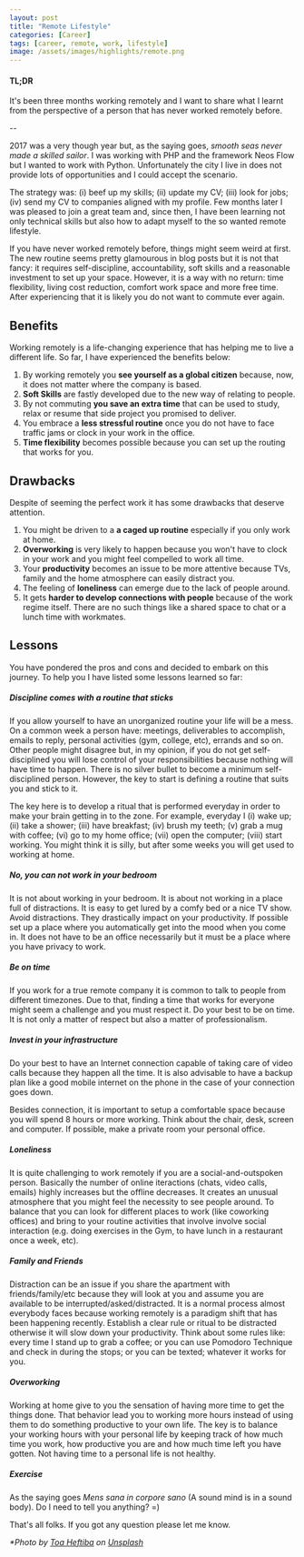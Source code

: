 ```yaml
---
layout: post
title: "Remote Lifestyle"
categories: [Career]
tags: [career, remote, work, lifestyle]
image: /assets/images/highlights/remote.png
---
```


#### TL;DR
It's been three months working remotely and I want to share what I learnt from the perspective of a person that has never worked remotely before.

--

2017 was a very though year but, as the saying goes, *smooth seas never made a skilled sailor*. I was working with PHP and the framework Neos Flow but I wanted to work with Python. Unfortunately the city I live in does not provide lots of opportunities and I could accept the scenario.

The strategy was: (i) beef up my skills; (ii) update my CV; (iii) look for jobs; (iv) send my CV to companies aligned with my profile. Few months later I was pleased to join a great team and, since then, I have been learning not only technical skills but also how to adapt myself to the so wanted remote lifestyle.

If you have never worked remotely before, things might seem weird at first. The new routine seems pretty glamourous in blog posts but it is not that fancy: it requires self-discipline, accountability, soft skills and a reasonable investment to set up your space. However, it is a way with no return: time flexibility, living cost reduction, comfort work space and more free time. After experiencing that it is likely you do not want to commute ever again.

## Benefits
Working remotely is a life-changing experience that has helping me to live a different life. So far, I have experienced the benefits below:

1. By working remotely you **see yourself as a global citizen** because, now, it does not matter where the company is based.
2. **Soft Skills** are fastly developed due to the new way of relating to people.
3. By not commuting **you save an extra time** that can be used to study, relax or resume that side project you promised to deliver.
4. You embrace a **less stressful routine** once you do not have to face traffic jams or clock in your work in the office.
5. **Time flexibility** becomes possible because you can set up the routing that works for you.

## Drawbacks
Despite of seeming the perfect work it has some drawbacks that deserve attention.

1. You might be driven to a **a caged up routine** especially if you only work at home.
2. **Overworking** is very likely to happen because you won't have to clock in your work and you might feel compelled to work all time.
3. Your **productivity** becomes an issue to be more attentive because TVs, family and the home atmosphere can easily distract you.
4. The feeling of **loneliness** can emerge due to the lack of people around.
5. It gets **harder to develop connections with people** because of the work regime itself. There are no such things like a shared space to chat or a lunch time with workmates.

## Lessons
You have pondered the pros and cons and decided to embark on this journey. To help you I have listed some lessons learned so far:

##### Discipline comes with a routine that sticks
If you allow yourself to have an unorganized routine your life will be a mess. On a common week a person have: meetings, deliverables to accomplish, emails to reply, personal activities (gym, college, etc), errands and so on. Other people might disagree but, in my opinion, if you do not get self-disciplined you will lose control of your responsibilities because nothing will have time to happen. There is no silver bullet to become a minimum self-disciplined person. However, the key to start is defining a routine that suits you and stick to it.

The key here is to develop a ritual that is performed everyday in order to make your brain getting in to the zone. For example, everyday I (i) wake up; (ii) take a shower; (iii) have breakfast; (iv) brush my teeth; (v) grab a mug with coffee; (vi) go to my home office; (vii) open the computer; (viii) start working. You might think it is silly, but after some weeks you will get used to working at home.

##### No, you can not work in your bedroom
It is not about working in your bedroom. It is about not working in a place full of distractions. It is easy to get lured by a comfy bed or a nice TV show. Avoid distractions. They drastically impact on your productivity. If possible set up a place where you automatically get into the mood when you come in. It does not have to be an office necessarily but it must be a place where you have privacy to work.

##### Be on time
If you work for a true remote company it is common to talk to people from different timezones. Due to that, finding a time that works for everyone might seem a challenge and you must respect it. Do your best to be on time. It is not only a matter of respect but also a matter of professionalism.

##### Invest in your infrastructure
Do your best to have an Internet connection capable of taking care of video calls because they happen all the time. It is also advisable to have a backup plan like a good mobile internet on the phone in the case of your connection goes down.

Besides connection, it is important to setup a comfortable space because you will spend 8 hours or more working. Think about the chair, desk, screen and computer. If possible, make a private room your personal office.

##### Loneliness
It is quite challenging to work remotely if you are a social-and-outspoken person. Basically the number of online iteractions (chats, video calls, emails) highly increases but the offline decreases. It creates an unusual atmosphere that you might feel the necessity to see people around. To balance that you can look for different places to work (like coworking offices) and bring to your routine activities that involve involve social interaction (e.g. doing exercises in the Gym, to have lunch in a restaurant once a week, etc).

##### Family and Friends
Distraction can be an issue if you share the apartment with friends/family/etc because they will look at you and assume you are available to be interrupted/asked/distracted. It is a normal process almost everybody faces because working remotely is a paradigm shift that has been happening recently. Establish a clear rule or ritual to be distracted otherwise it will slow down your productivity. Think about some rules like: every time I stand up to grab a coffee; or you can use Pomodoro Technique and check in during the stops; or you can be texted; whatever it works for you.

##### Overworking
Working at home give to you the sensation of having more time to get the things done. That behavior lead you to working more hours instead of using them to do something productive to your own life. The key is to balance your working hours with your personal life by keeping track of how much time you work, how productive you are and how much time left you have gotten. Not having time to a personal life is not healthy.

##### Exercise
As the saying goes *Mens sana in corpore sano* (A sound mind is in a sound body). Do I need to tell you anything? =)
  
    
That's all folks. If you got any question please let me know.
  
  
*\*Photo by [Toa Heftiba](https://unsplash.com/photos/W6q15ddqqJo) on [Unsplash](https://unsplash.com)*
